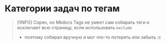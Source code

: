 # Категории задач по тегам

> [!INFO]
> Сорян, но Mkdocs Tags не умеет сам собирать теги и исключает всю страницу, если использовать `exclude` 
> - поэтому собирал вручную и мог что-то потерять или забыть :с

<!-- material/tags categories-tags -->